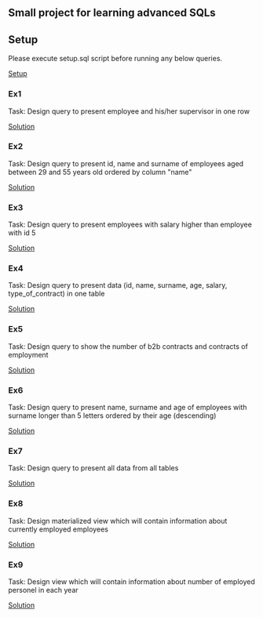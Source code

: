 ## Small project for learning advanced SQLs

## Setup

Please execute setup.sql script before running any below queries.

[Setup](setup.sql)

### Ex1

Task: Design query to present employee and his/her supervisor in one row

[Solution](ex1.sql)

### Ex2

Task: Design query to present id, name and surname of employees aged between 29 and 55 years old ordered by column "name"

[Solution](ex2.sql)

### Ex3

Task: Design query to present employees with salary higher than employee with id 5

[Solution](ex3.sql)

### Ex4

Task: Design query to present data (id, name, surname, age, salary, type_of_contract) in one table

[Solution](ex4.sql)

### Ex5

Task: Design query to show the number of b2b contracts and contracts of employment

[Solution](ex5.sql)

### Ex6

Task: Design query to present name, surname and age of employees with surname longer than 5 letters ordered by their age (descending)

[Solution](ex6.sql)

### Ex7

Task: Design query to present all data from all tables

[Solution](ex7.sql)

### Ex8

Task: Design materialized view which will contain information about currently employed employees

[Solution](ex8.sql)

### Ex9

Task: Design view which will contain information about number of employed personel in each year

[Solution](ex9.sql)